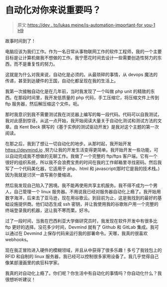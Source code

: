# 自动化对你来说重要吗？

> 原文:[https://dev . to/lukas meine/is-automation-important-for you-1 H9](https://dev.to/lukasmeine/is-automation-important-for-you-1h9)

故事时间到了！

电脑应该为我们工作。作为一名日常从事物联网工作的软件工程师，我的一个主要目标是让计算机做我不想做的工作。我宁愿花时间去设计一些需要创造性努力的东西，而不是重复性的努力。

这就是为什么对我来说，自动化是必须的。从最琐碎的事情，从 devops 魔法的传递，甚至到达硬件的王国，自动化都呈现在我的生活上。

我第一次接触自动化是在几年前，当时我发现了一个叫做 php unit 的精致的东西。在那段时间里，我开发低质量的 php 代码，手工压缩它，将压缩文件上传到 ftp 服务器，然后解压缩这个文件。呃。

那时我意识到我不需要测试我在浏览器上编写的每一段代码。代码可以自我测试，我对此感到惊讶。从这一点开始，我开始阅读大量关于自动化测试和测试方法的文章。由 Kent Beck 撰写的《基于实例的测试驱动开发》是我对这个主题的第一次阅读。

在那之后，我到了想让一切自动化的地步。从那时起，我开始开发 https://devmind.io ,努力让我的开发生活变得更简单。我开始开发一些功能，可以自动完成我不想做的无聊工作。我做了一个完整的 ftp/ftps 客户端，它有一个很好的组织系统，所以我不会浪费宝贵的时间在我的工作邮箱里寻找密码。然后我写了一个代码美化器，它适用于 php、html 和 javascript(那时它是我的技术栈。)因为我就是讨厌一直写奥尔曼缩进。

然后我发现自己陷入了困境。我不能再使用共享主机服务。我不得不成为一个男人，自己管理一个 linux 服务器。不用说我已经对服务器自动化上瘾了。我开始用数字海洋，后来去了亚马逊，现在用谷歌云。到目前为止，这是我找到的最好的基础设施提供商。他们动态生成 ssh 密钥，并让我使用我的谷歌账户用一个完整的终端登录我的机器，这让我不寒而栗。好冷。

过了一段时间，当我在巴西利亚大学做研究员时，我发现在软件开发中有很多比 ftp 更好的选择。没花多少时间，Devmind 就有了 Github 和 GitLab 集成。我可以通过在 Devmind 上保存代码来运行我的部署命令。天哪，我真的很喜欢 webhooks。

现在我正冒险进入硬件的模糊领域，并且从中获得了很多乐趣！多亏了我钱包上的 RFID 和自制的 linux 服务器，我已经可以控制很多家用设备了。我几乎觉得自己像某部漫画里的疯狂科学家。

我真的对自动化上瘾了。你们呢？你生活中有自动化的事情吗？你自动化什么？我很想听听建议！
